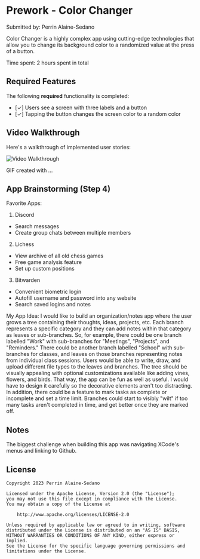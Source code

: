 # Prework - Color Changer

Submitted by: Perrin Alaine-Sedano

Color Changer is a highly complex app using cutting-edge technologies that allow you to change its background color to a randomized value at the press of a button.

Time spent: 2 hours spent in total

## Required Features

The following **required** functionality is completed:

- [✓] Users see a screen with three labels and a button
- [✓] Tapping the button changes the screen color to a random color
 
## Video Walkthrough

Here's a walkthrough of implemented user stories:

<img src='http://i.imgur.com/link/to/your/gif/file.gif' title='Video Walkthrough' width='' alt='Video Walkthrough' />

<!-- Replace this with whatever GIF tool you used! -->
GIF created with ...  
<!-- Recommended tools:
[Kap](https://getkap.co/) for macOS
[ScreenToGif](https://www.screentogif.com/) for Windows
[peek](https://github.com/phw/peek) for Linux. -->

## App Brainstorming (Step 4)

Favorite Apps:

1. Discord
  - Search messages
  - Create group chats between multiple members
2. Lichess
  - View archive of all old chess games
  - Free game analysis feature
  - Set up custom positions
3. Bitwarden
  - Convenient biometric login
  - Autofill username and password into any website
  - Search saved logins and notes

My App Idea: I would like to build an organization/notes app where the user grows a tree containing their thoughts, ideas, projects, etc. Each branch represents a specific category and they can add notes within that category as leaves or sub-branches. So, for example, there could be one branch labelled "Work" with sub-branches for "Meetings", "Projects", and "Reminders." There could be another branch labelled "School" with sub-branches for classes, and leaves on those branches representing notes from individual class sessions. Users would be able to write, draw, and upload different file types to the leaves and branches. The tree should be visually appealing with optional customizations available like adding vines, flowers, and birds. That way, the app can be fun as well as useful. I would have to design it carefully so the decorative elements aren't too distracting. In addition, there could be a feature to mark tasks as complete or incomplete and set a time limit. Branches could start to visibly "wilt" if too many tasks aren't completed in time, and get better once they are marked off.

## Notes

The biggest challenge when building this app was navigating XCode's menus and linking to Github.

## License

    Copyright 2023 Perrin Alaine-Sedano

    Licensed under the Apache License, Version 2.0 (the "License");
    you may not use this file except in compliance with the License.
    You may obtain a copy of the License at

        http://www.apache.org/licenses/LICENSE-2.0

    Unless required by applicable law or agreed to in writing, software
    distributed under the License is distributed on an "AS IS" BASIS,
    WITHOUT WARRANTIES OR CONDITIONS OF ANY KIND, either express or implied.
    See the License for the specific language governing permissions and
    limitations under the License.
